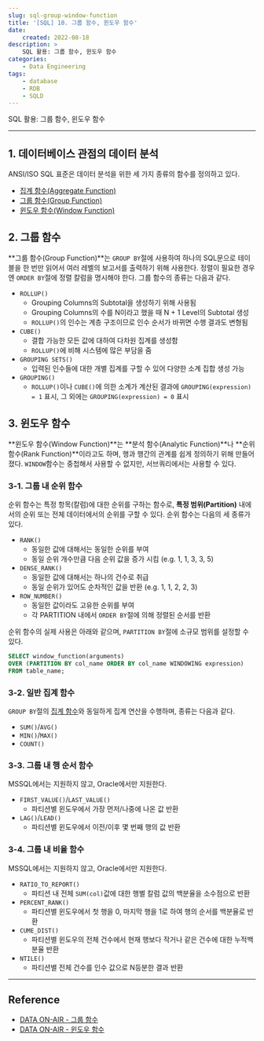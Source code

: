 ```yaml
---
slug: sql-group-window-function
title: '[SQL] 10. 그룹 함수, 윈도우 함수'
date:
    created: 2022-08-18
description: >
    SQL 활용: 그룹 함수, 윈도우 함수
categories:
    - Data Engineering
tags:
    - database
    - RDB
    - SQLD
---
```


SQL 활용: 그룹 함수, 윈도우 함수  

<!-- more -->

---

## 1. 데이터베이스 관점의 데이터 분석

ANSI/ISO SQL 표준은 데이터 분석을 위한 세 가지 종류의 함수를 정의하고 있다.  

- [집계 함수(Aggregate Function)](./2022-08-13-sql_where_groupby.md/#3-1-집계-함수)
- [그룹 함수(Group Function)](#2-그룹-함수)
- [윈도우 함수(Window Function)](#3-윈도우-함수)

## 2. 그룹 함수

**그룹 함수(Group Function)**는 `GROUP BY`절에 사용하여 하나의 SQL문으로 테이블을 한 번만 읽어서 여러 레벨의 보고서를 출력하기 위해 사용한다. 정렬이 필요한 경우엔 `ORDER BY`절에 정렬 칼럼을 명시해야 한다. 그룹 함수의 종류는 다음과 같다.  

- `ROLLUP()`
    - Grouping Columns의 Subtotal을 생성하기 위해 사용됨
    - Grouping Columns의 수를 N이라고 했을 때 N + 1 Level의 Subtotal 생성
    - `ROLLUP()`의 인수는 계층 구조이므로 인수 순서가 바뀌면 수행 결과도 변형됨
- `CUBE()`
    - 결합 가능한 모든 값에 대하여 다차원 집계를 생성함
    - `ROLLUP()`에 비해 시스템에 많은 부담을 줌
- `GROUPING SETS()`
    - 입력된 인수들에 대한 개별 집계를 구할 수 있어 다양한 소계 집합 생성 가능
- `GROUPING()`
    - `ROLLUP()`이나 `CUBE()`에 의한 소계가 계산된 결과에 `GROUPING(expression) = 1` 표시, 그 외에는 `GROUPING(expression) = 0` 표시

## 3. 윈도우 함수

**윈도우 함수(Window Function)**는 **분석 함수(Analytic Function)**나 **순위 함수(Rank Function)**이라고도 하며, 행과 행간의 관계를 쉽게 정의하기 위해 만들어졌다. `WINDOW`함수는 중첩해서 사용할 수 없지만, 서브쿼리에서는 사용할 수 있다.  

### 3-1. 그룹 내 순위 함수

순위 함수는 특정 항목(칼럼)에 대한 순위를 구하는 함수로, **특정 범위(Partition)** 내에서의 순위 또는 전체 데이터에서의 순위를 구할 수 있다. 순위 함수는 다음의 세 종류가 있다.  

- `RANK()`
    - 동일한 값에 대해서는 동일한 순위를 부여
    - 동일 순위 개수만큼 다음 순위 값을 증가 시킴 (e.g. 1, 1, 3, 3, 5)
- `DENSE_RANK()`
    - 동일한 값에 대해서는 하나의 건수로 취급
    - 동일 순위가 있어도 순차적인 값을 반환 (e.g. 1, 1, 2, 2, 3)
- `ROW_NUMBER()`
    - 동일한 값이라도 고유한 순위를 부여
    - 각 PARTITION 내에서 `ORDER BY`절에 의해 정렬된 순서를 반환

순위 함수의 실제 사용은 아래와 같으며, `PARTITION BY`절에 소규모 범위를 설정할 수 있다.  

```sql
SELECT window_function(arguments)
OVER (PARTITION BY col_name ORDER BY col_name WINDOWING expression)
FROM table_name;
```

### 3-2. 일반 집계 함수

`GROUP BY`절의 [집계 함수](./2022-08-13-sql_where_groupby.md/#3-1-집계-함수)와 동일하게 집계 연산을 수행하며, 종류는 다음과 같다.  

- `SUM()`/`AVG()`
- `MIN()`/`MAX()`
- `COUNT()`

### 3-3. 그룹 내 행 순서 함수

MSSQL에서는 지원하지 않고, Oracle에서만 지원한다.  

- `FIRST_VALUE()`/`LAST_VALUE()`
    - 파티션별 윈도우에서 가장 먼저/나중에 나온 값 반환
- `LAG()`/`LEAD()`
    - 파티션별 윈도우에서 이전/이후 몇 번째 행의 값 반환

### 3-4. 그룹 내 비율 함수

MSSQL에서는 지원하지 않고, Oracle에서만 지원한다.  

- `RATIO_TO_REPORT()`
    - 파티션 내 전체 `SUM(col)`값에 대한 행별 칼럼 값의 백분율을 소수점으로 반환
- `PERCENT_RANK()`
    - 파티션별 윈도우에서 첫 행을 0, 마지막 행을 1로 하여 행의 순서를 백분율로 반환
- `CUME_DIST()`
    - 파티션별 윈도우의 전체 건수에서 현재 행보다 작거나 같은 건수에 대한 누적백분율 반환
- `NTILE()`
    - 파티션별 전체 건수를 인수 값으로 N등분한 결과 반환

---
## Reference
- [DATA ON-AIR - 그룹 함수](https://dataonair.or.kr/db-tech-reference/d-guide/sql/?pageid=3&mod=document&uid=350)
- [DATA ON-AIR - 윈도우 함수](https://dataonair.or.kr/db-tech-reference/d-guide/sql/?pageid=3&mod=document&uid=351)
